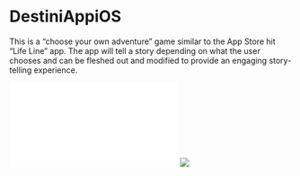 # DestiniAppiOS
This is a “choose your own adventure” game similar to the App Store hit “Life Line” app. The app will tell a story depending on what the user chooses and can be fleshed out and modified to provide an engaging story-telling experience.

![](123%20destini-story-outline.pdf)
![](https://media.giphy.com/media/aWnLX2UT0pD4hbRjVQ/giphy.gif)
